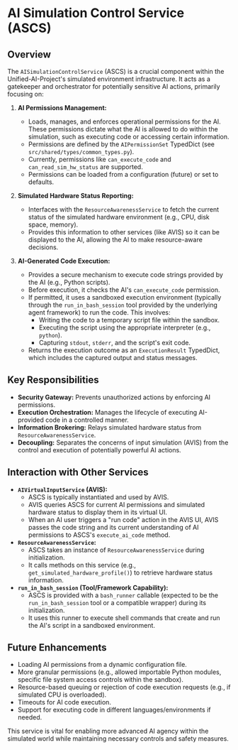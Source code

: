 # AI Simulation Control Service (ASCS)

## Overview

The `AISimulationControlService` (ASCS) is a crucial component within the Unified-AI-Project's simulated environment infrastructure. It acts as a gatekeeper and orchestrator for potentially sensitive AI actions, primarily focusing on:

1.  **AI Permissions Management:**
    *   Loads, manages, and enforces operational permissions for the AI. These permissions dictate what the AI is allowed to do within the simulation, such as executing code or accessing certain information.
    *   Permissions are defined by the `AIPermissionSet` TypedDict (see `src/shared/types/common_types.py`).
    *   Currently, permissions like `can_execute_code` and `can_read_sim_hw_status` are supported.
    *   Permissions can be loaded from a configuration (future) or set to defaults.

2.  **Simulated Hardware Status Reporting:**
    *   Interfaces with the `ResourceAwarenessService` to fetch the current status of the simulated hardware environment (e.g., CPU, disk space, memory).
    *   Provides this information to other services (like AVIS) so it can be displayed to the AI, allowing the AI to make resource-aware decisions.

3.  **AI-Generated Code Execution:**
    *   Provides a secure mechanism to execute code strings provided by the AI (e.g., Python scripts).
    *   Before execution, it checks the AI's `can_execute_code` permission.
    *   If permitted, it uses a sandboxed execution environment (typically through the `run_in_bash_session` tool provided by the underlying agent framework) to run the code. This involves:
        *   Writing the code to a temporary script file within the sandbox.
        *   Executing the script using the appropriate interpreter (e.g., `python`).
        *   Capturing `stdout`, `stderr`, and the script's exit code.
    *   Returns the execution outcome as an `ExecutionResult` TypedDict, which includes the captured output and status messages.

## Key Responsibilities

*   **Security Gateway:** Prevents unauthorized actions by enforcing AI permissions.
*   **Execution Orchestration:** Manages the lifecycle of executing AI-provided code in a controlled manner.
*   **Information Brokering:** Relays simulated hardware status from `ResourceAwarenessService`.
*   **Decoupling:** Separates the concerns of input simulation (AVIS) from the control and execution of potentially powerful AI actions.

## Interaction with Other Services

*   **`AIVirtualInputService` (AVIS):**
    *   ASCS is typically instantiated and used by AVIS.
    *   AVIS queries ASCS for current AI permissions and simulated hardware status to display them in its virtual UI.
    *   When an AI user triggers a "run code" action in the AVIS UI, AVIS passes the code string and its current understanding of AI permissions to ASCS's `execute_ai_code` method.
*   **`ResourceAwarenessService`:**
    *   ASCS takes an instance of `ResourceAwarenessService` during initialization.
    *   It calls methods on this service (e.g., `get_simulated_hardware_profile()`) to retrieve hardware status information.
*   **`run_in_bash_session` (Tool/Framework Capability):**
    *   ASCS is provided with a `bash_runner` callable (expected to be the `run_in_bash_session` tool or a compatible wrapper) during its initialization.
    *   It uses this runner to execute shell commands that create and run the AI's script in a sandboxed environment.

## Future Enhancements

*   Loading AI permissions from a dynamic configuration file.
*   More granular permissions (e.g., allowed importable Python modules, specific file system access controls within the sandbox).
*   Resource-based queuing or rejection of code execution requests (e.g., if simulated CPU is overloaded).
*   Timeouts for AI code execution.
*   Support for executing code in different languages/environments if needed.

This service is vital for enabling more advanced AI agency within the simulated world while maintaining necessary controls and safety measures.
